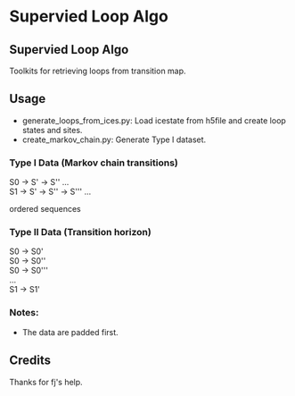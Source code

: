 # Supervied Loop Algo

## Supervied Loop Algo
Toolkits for retrieving loops from transition map.


## Usage 
* generate_loops_from_ices.py: Load icestate from h5file and create loop states and sites.
* create_markov_chain.py: Generate Type I dataset.

### Type I Data (Markov chain transitions)
S0 -> S' -> S'' ...  
S1 -> S' -> S'' -> S''' ...  

ordered sequences

### Type II Data (Transition horizon)
S0 -> S0'  
S0 -> S0''   
S0 -> S0'''  
...  
S1 -> S1'  

### Notes:
* The data are padded first.

## Credits
Thanks for fj's help.